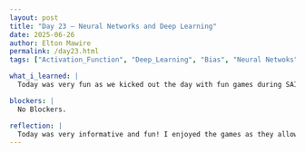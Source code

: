 ```yaml
---
layout: post
title: "Day 23 – Neural Networks and Deep Learning"
date: 2025-06-26
author: Elton Mawire
permalink: /day23.html
tags: ["Activation_Function", "Deep_Learning", "Bias", "Neural Netwoks"]

what_i_learned: |
  Today was very fun as we kicked out the day with fun games during SAIRI Cohort Connect. My team- team 1- lost the taboo game, but we came around to win the second one- Jenga. Taboo was new to me and I still enjoyed it the most! After the games, we learnt about creating and updating an overleaf site using the same format that we used in our github website. Our lunch was at a buffet with our fuculty and graduate mentors and we were celebrating the birthday of one of our mentors. We had great food and discussions ranging from our diverse cultural experiences to academia. The day was concluded by a focus on digging into literature for AI and ML and writing summaries of those while discussing differences between an ML model and Algorithm.

blockers: |
  No Blockers.

reflection: |
  Today was very informative and fun! I enjoyed the games as they allowed us to be ourselves while learning about each other. The lunc we had was great too. I learnt a lot about Asian culture from our faculty mentor including the most efficient ways of using chop sticks. The day started with a lot of fun and continued like that even during our dicussions on ML models and algorithms as we tried to dig through the internet to find the differences. The task was to put it in our own words, and I think that helped me learn better since I had to understand the concepts first. Overall, it was a day filled with success!
---
```

